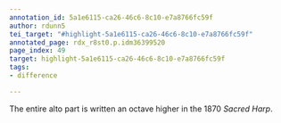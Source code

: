 ```yaml
---
annotation_id: 5a1e6115-ca26-46c6-8c10-e7a8766fc59f
author: rdunn5
tei_target: "#highlight-5a1e6115-ca26-46c6-8c10-e7a8766fc59f"
annotated_page: rdx_r8st0.p.idm36399520
page_index: 49
target: highlight-5a1e6115-ca26-46c6-8c10-e7a8766fc59f
tags:
- difference

---
```

The entire alto part is written an octave higher in the 1870 *Sacred Harp*.